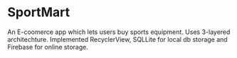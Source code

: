 # SportMart
An E-coomerce app which lets users buy sports equipment. Uses 3-layered architechture.  Implemented RecyclerView,  SQLLite for local db storage and Firebase for online storage. 
